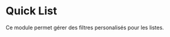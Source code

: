Quick List
========================
Ce module permet gérer des filtres personalisés pour les listes.
